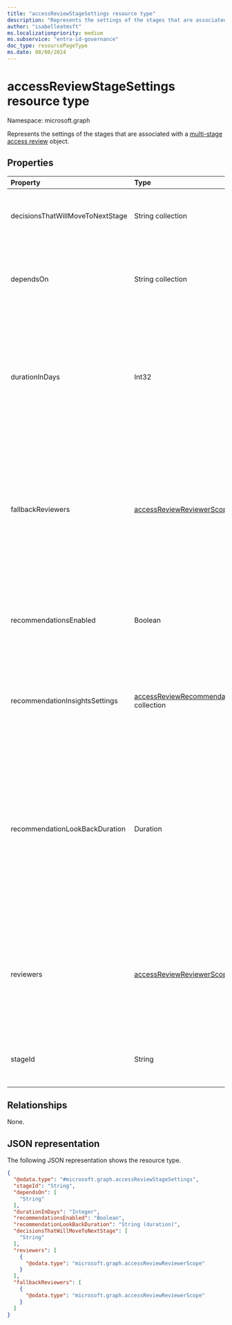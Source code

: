 ```yaml
---
title: "accessReviewStageSettings resource type"
description: "Represents the settings of the stages that are associated with a multi-stage access review."
author: "isabelleatmsft"
ms.localizationpriority: medium
ms.subservice: "entra-id-governance"
doc_type: resourcePageType
ms.date: 08/08/2024
---
```


# accessReviewStageSettings resource type

Namespace: microsoft.graph

Represents the settings of the stages that are associated with a [multi-stage access review](accessreviewscheduledefinition.md) object. 

## Properties
|Property|Type|Description|
|:---|:---|:---|
|decisionsThatWillMoveToNextStage|String collection|Indicate which decisions will go to the next stage. Can be a subset of `Approve`, `Deny`, `Recommendation`, or `NotReviewed`. If not provided, all decisions will go to the next stage. Optional. |
|dependsOn|String collection| Defines the sequential or parallel order of the stages and depends on the **stageId**. Only sequential stages are currently supported. For example, if **stageId** is `2`, then **dependsOn** must be `1`. If **stageId** is `1`, don't specify **dependsOn**. Required if **stageId** isn't `1`. |
|durationInDays|Int32|The duration of the stage. Required.  <br/><br/>**NOTE:** The cumulative value of this property across all stages <br/> 1. Will override the [instanceDurationInDays setting](accessReviewScheduleSettings.md) on the [accessReviewScheduleDefinition](accessReviewScheduleDefinition.md) object. <br/>2. Can't exceed the length of one recurrence. That is, if the review recurs weekly, the cumulative **durationInDays** can't exceed 7. |
|fallbackReviewers|[accessReviewReviewerScope](../resources/accessreviewreviewerscope.md) collection|If provided, the fallback reviewers are asked to complete a review if the primary reviewers don't exist. For example, if managers are selected as **reviewers** and a principal under review doesn't have a manager in Microsoft Entra ID, the fallback reviewers are asked to review that principal. <br/><br/>**NOTE:** The value of this property overrides the corresponding setting on the [accessReviewScheduleDefinition](accessReviewScheduleDefinition.md) object.|
|recommendationsEnabled|Boolean|Indicates whether showing recommendations to reviewers is enabled. Required. <br/><br/>**NOTE:** The value of this property overrides override the corresponding [setting](accessReviewScheduleSettings.md) on the [accessReviewScheduleDefinition](accessreviewscheduledefinition.md) object.|
| recommendationInsightsSettings | [accessReviewRecommendationInsightSetting](accessReviewRecommendationInsightSetting.md) collection | Determines which recommendations to show to reviewers. <br/><br/>**NOTE:** The value of this property overrides the corresponding [setting](accessReviewScheduleSettings.md) on the [accessReviewScheduleDefinition](accessreviewscheduledefinition.md) object.|
| recommendationLookBackDuration | Duration| Optional field. Indicates the time period of inactivity (with respect to the start date of the review instance) that recommendations will be configured from. The recommendation is to `deny` if the user is inactive during the look back duration. For reviews of groups and Microsoft Entra roles, any duration is accepted. For reviews of applications, 30 days is the maximum duration. If not specified, the duration is 30 days. <br/><br/>**NOTE:** The value of this property overrides the corresponding [setting](accessReviewScheduleSettings.md) on the [accessReviewScheduleDefinition](accessreviewscheduledefinition.md) object. |
|reviewers|[accessReviewReviewerScope](../resources/accessreviewreviewerscope.md) collection|Defines who the reviewers are. If none is specified, the review is a self-review (users review their own access).  For examples of options for assigning reviewers, see [Assign reviewers to your access review definition using the Microsoft Graph API](/graph/accessreviews-reviewers-concept). <br/><br/>**NOTE:** The value of this property overrides the corresponding setting on the [accessReviewScheduleDefinition](accessReviewScheduleDefinition.md). |
|stageId|String|Unique identifier of the **accessReviewStageSettings** object. The **stageId** is used by the **dependsOn** property to indicate the order of the stages. Required. |

## Relationships

None.

## JSON representation

The following JSON representation shows the resource type.

<!-- {
  "blockType": "resource",
  "@odata.type": "microsoft.graph.accessReviewStageSettings"
}
-->
``` json
{
  "@odata.type": "#microsoft.graph.accessReviewStageSettings",
  "stageId": "String",
  "dependsOn": [
    "String"
  ],
  "durationInDays": "Integer",
  "recommendationsEnabled": "Boolean",
  "recommendationLookBackDuration": "String (duration)",
  "decisionsThatWillMoveToNextStage": [
    "String"
  ],
  "reviewers": [
    {
      "@odata.type": "microsoft.graph.accessReviewReviewerScope"
    }
  ],
  "fallbackReviewers": [
    {
      "@odata.type": "microsoft.graph.accessReviewReviewerScope"
    }
  ]
}
```
